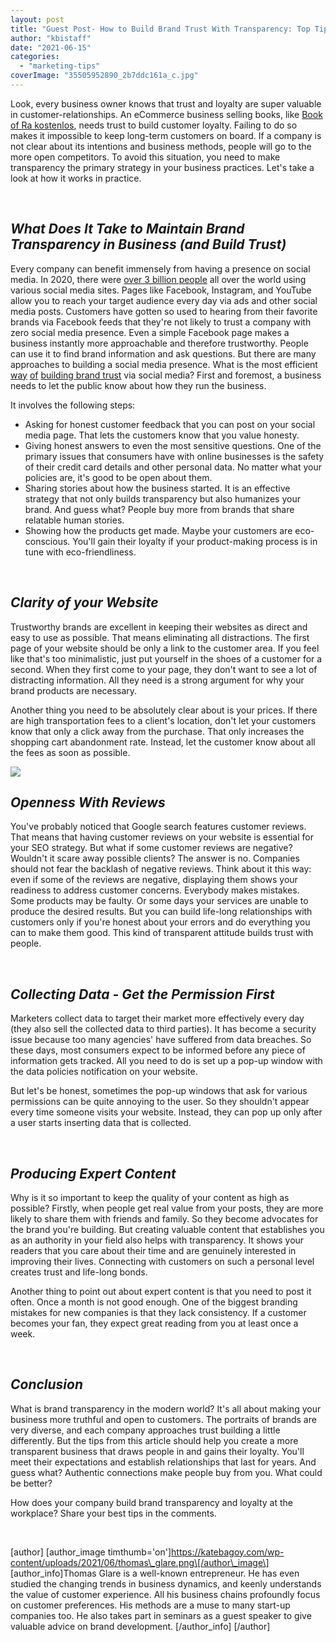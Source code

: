 ```yaml
---
layout: post
title: "Guest Post- How to Build Brand Trust With Transparency: Top Tips"
author: "kbistaff"
date: "2021-06-15"
categories: 
  - "marketing-tips"
coverImage: "35505952890_2b7ddc161a_c.jpg"
---
```


Look, every business owner knows that trust and loyalty are super valuable in customer-relationships. An eCommerce business selling books, like [Book of Ra kostenlos](https://lifeinhack.com/457128/the-5-keys-to-building-customer-trust-and-loyalty), needs trust to build customer loyalty. Failing to do so makes it impossible to keep long-term customers on board. If a company is not clear about its intentions and business methods, people will go to the more open competitors. To avoid this situation, you need to make transparency the primary strategy in your business practices. Let's take a look at how it works in practice.

 

## **_What Does It Take to Maintain Brand Transparency in Business (and Build Trust)_**

Every company can benefit immensely from having a presence on social media. In 2020, there were [over 3 billion people](https://en.wikipedia.org/wiki/Social_media) all over the world using various social media sites. Pages like Facebook, Instagram, and YouTube allow you to reach your target audience every day via ads and other social media posts. Customers have gotten so used to hearing from their favorite brands via Facebook feeds that they're not likely to trust a company with zero social media presence. Even a simple Facebook page makes a business instantly more approachable and therefore trustworthy. People can use it to find brand information and ask questions. But there are many approaches to building a social media presence. What is the most efficient [way](https://insights.lytho.com/build-brand-trust-through-social-media) [of](https://book-of-ra-slot.com/) [building brand trust](https://insights.lytho.com/build-brand-trust-through-social-media) via social media? First and foremost, a business needs to let the public know about how they run the business. 

It involves the following steps:

- Asking for honest customer feedback that you can post on your social media page. That lets the customers know that you value honesty.
- Giving honest answers to even the most sensitive questions. One of the primary issues that consumers have with online businesses is the safety of their credit card details and other personal data. No matter what your policies are, it's good to be open about them.
- Sharing stories about how the business started. It is an effective strategy that not only builds transparency but also humanizes your brand. And guess what? People buy more from brands that share relatable human stories.
- Showing how the products get made. Maybe your customers are eco-conscious. You'll gain their loyalty if your product-making process is in tune with eco-friendliness.

 

## **_Clarity of your Website_**

Trustworthy brands are excellent in keeping their websites as direct and easy to use as possible. That means eliminating all distractions. The first page of your website should be only a link to the customer area. If you feel like that's too minimalistic, just put yourself in the shoes of a customer for a second. When they first come to your page, they don't want to see a lot of distracting information. All they need is a strong argument for why your brand products are necessary.

Another thing you need to be absolutely clear about is your prices. If there are high transportation fees to a client's location, don't let your customers know that only a click away from the purchase. That only increases the shopping cart abandonment rate. Instead, let the customer know about all the fees as soon as possible. 

![](images/46613223584_87c7191abd_c.jpg)

## **_Openness With Reviews_**

You've probably noticed that Google search features customer reviews. That means that having customer reviews on your website is essential for your SEO strategy. But what if some customer reviews are negative? Wouldn't it scare away possible clients? The answer is no. Companies should not fear the backlash of negative reviews. Think about it this way: even if some of the reviews are negative, displaying them shows your readiness to address customer concerns. Everybody makes mistakes. Some products may be faulty. Or some days your services are unable to produce the desired results. But you can build life-long relationships with customers only if you're honest about your errors and do everything you can to make them good. This kind of transparent attitude builds trust with people. 

 

## **_Collecting Data - Get the Permission First_**

Marketers collect data to target their market more effectively every day (they also sell the collected data to third parties). It has become a security issue because too many agencies' have suffered from data breaches. So these days, most consumers expect to be informed before any piece of information gets tracked. All you need to do is set up a pop-up window with the data policies notification on your website. 

But let's be honest, sometimes the pop-up windows that ask for various permissions can be quite annoying to the user. So they shouldn't appear every time someone visits your website. Instead, they can pop up only after a user starts inserting data that is collected.

 

## **_Producing Expert Content_**

Why is it so important to keep the quality of your content as high as possible? Firstly, when people get real value from your posts, they are more likely to share them with friends and family. So they become advocates for the brand you're building. But creating valuable content that establishes you as an authority in your field also helps with transparency. It shows your readers that you care about their time and are genuinely interested in improving their lives. Connecting with customers on such a personal level creates trust and life-long bonds. 

Another thing to point out about expert content is that you need to post it often. Once a month is not good enough. One of the biggest branding mistakes for new companies is that they lack consistency. If a customer  becomes your fan, they expect great reading from you at least once a week. 

 

## **_Conclusion_**

What is brand transparency in the modern world? It's all about making your business more truthful and open to customers. The portraits of brands are very diverse, and each company approaches trust building a little differently. But the tips from this article should help you create a more transparent business that draws people in and gains their loyalty. You'll meet their expectations and establish relationships that last for years. And guess what? Authentic connections make people buy from you. What could be better? 

How does your company build brand transparency and loyalty at the workplace? Share your best tips in the comments.

 

\[author\] \[author\_image timthumb='on'\]https://katebagoy.com/wp-content/uploads/2021/06/thomas\_glare.png\[/author\_image\] \[author\_info\]Thomas Glare is a well-known entrepreneur. He has even studied the changing trends in business dynamics, and keenly understands the value of customer experience. All his business chains profoundly focus on customer preferences. His methods are a muse to many start-up companies too. He also takes part in seminars as a guest speaker to give valuable advice on brand development. \[/author\_info\] \[/author\]
